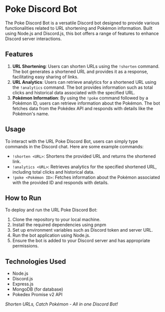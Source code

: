 # Poke Discord Bot

The Poke Discord Bot is a versatile Discord bot designed to provide various functionalities related to URL shortening and Pokémon information. Built using Node.js and Discord.js, this bot offers a range of features to enhance Discord server interactions.

## Features

1.  **URL Shortening**: Users can shorten URLs using the `!shorten` command. The bot generates a shortened URL and provides it as a response, facilitating easy sharing of links.
2.  **URL Analytics**: Users can retrieve analytics for a shortened URL using the `!analytics` command. The bot provides information such as total clicks and historical data associated with the specified URL.
3.  **Pokémon Information**: By using the `!poke` command followed by a Pokémon ID, users can retrieve information about the Pokémon. The bot fetches data from the Pokédex API and responds with details like the Pokémon's name.

## Usage

To interact with the URL Poke Discord Bot, users can simply type commands in the Discord chat. Here are some example commands:

- `!shorten <URL>`: Shortens the provided URL and returns the shortened link.
- `!analytics <URL>`: Retrieves analytics for the specified shortened URL, including total clicks and historical data.
- `!poke <Pokémon ID>`: Fetches information about the Pokémon associated with the provided ID and responds with details.

## How to Run

To deploy and run the URL Poke Discord Bot:

1. Clone the repository to your local machine.
2. Install the required dependencies using pnpm
3. Set up environment variables such as Discord token and server URL.
4. Run the bot application using Node.js.
5. Ensure the bot is added to your Discord server and has appropriate permissions.

## Technologies Used

- Node.js
- Discord.js
- Express.js
- MongoDB (for database)
- Pokedex Promise v2 API

_Shorten URLs, Catch Pokémon - All in one Discord Bot!_
